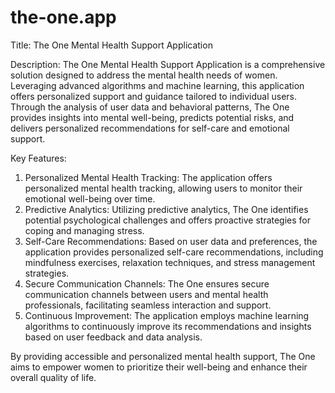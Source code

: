 # the-one.app

Title: The One Mental Health Support Application

Description:
The One Mental Health Support Application is a comprehensive solution designed to address the mental health needs of women. Leveraging advanced algorithms and machine learning, this application offers personalized support and guidance tailored to individual users. Through the analysis of user data and behavioral patterns, The One provides insights into mental well-being, predicts potential risks, and delivers personalized recommendations for self-care and emotional support.

Key Features:
1. Personalized Mental Health Tracking: The application offers personalized mental health tracking, allowing users to monitor their emotional well-being over time.
2. Predictive Analytics: Utilizing predictive analytics, The One identifies potential psychological challenges and offers proactive strategies for coping and managing stress.
3. Self-Care Recommendations: Based on user data and preferences, the application provides personalized self-care recommendations, including mindfulness exercises, relaxation techniques, and stress management strategies.
4. Secure Communication Channels: The One ensures secure communication channels between users and mental health professionals, facilitating seamless interaction and support.
5. Continuous Improvement: The application employs machine learning algorithms to continuously improve its recommendations and insights based on user feedback and data analysis.

By providing accessible and personalized mental health support, The One aims to empower women to prioritize their well-being and enhance their overall quality of life.
